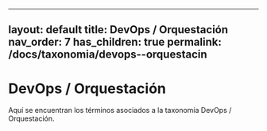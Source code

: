 
---
layout: default
title: DevOps / Orquestación
nav_order: 7
has_children: true
permalink: /docs/taxonomia/devops--orquestacin
---

# DevOps / Orquestación

Aquí se encuentran los términos asociados a la taxonomía DevOps / Orquestación.
